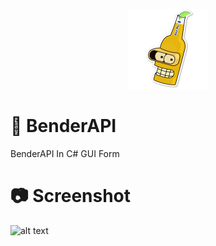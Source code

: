 <p align="center">
  <img width="128" height="128" src="https://raw.githubusercontent.com/0xWarning/Bender/main/image/b1.png">
</p>

# 🍺 BenderAPI
BenderAPI In C# GUI Form

# 📷 Screenshot

![alt text](https://cdn.discordapp.com/attachments/857580693144338463/975460231851167774/unknown.png)
